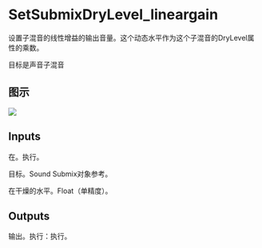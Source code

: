 # SetSubmixDryLevel_lineargain

设置子混音的线性增益的输出音量。这个动态水平作为这个子混音的DryLevel属性的乘数。

目标是声音子混音

## 图示

![]($-20221218-18075330.png)

## Inputs

在。执行。

目标。Sound Submix对象参考。

在干燥的水平。Float（单精度）。 

## Outputs

输出。执行：执行。
